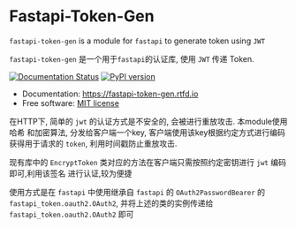 # Fastapi-Token-Gen

`fastapi-token-gen` is a module for `fastapi` to generate token using `JWT`

`fastapi-token-gen` 是一个用于`fastapi`的认证库, 使用 `JWT` 传递 Token.

[![Documentation Status](https://readthedocs.org/projects/fastapi-token-gen/badge/?version=latest)](https://fastapi-token-gen.readthedocs.io/en/latest/?badge=latest)
[![PyPI version](https://badge.fury.io/py/fastapi-token-gen.svg)](https://badge.fury.io/py/fastapi-token-gen)

- Documentation: https://fastapi-token-gen.rtfd.io
- Free software: [MIT license](http://opensource.org/licenses/MIT)


在HTTP下, 简单的 `jwt` 的认证方式是不安全的, 会被进行重放攻击. 本module使用哈希
和加密算法, 分发给客户端一个key, 客户端使用该key根据约定方式进行编码获得用于请求的 `token`,
利用时间戳防止重放攻击.

现有库中的 `EncryptToken` 类对应的方法在客户端只需按照约定密钥进行 `jwt` 编码即可,利用该签名
进行认证,较为便捷

使用方式是在 `fastapi` 中使用继承自 `fastapi` 的 `OAuth2PasswordBearer` 
的 `fastapi_token.oauth2.OAuth2`, 并将上述的类的实例传递给 `fastapi_token.oauth2.OAuth2`
即可